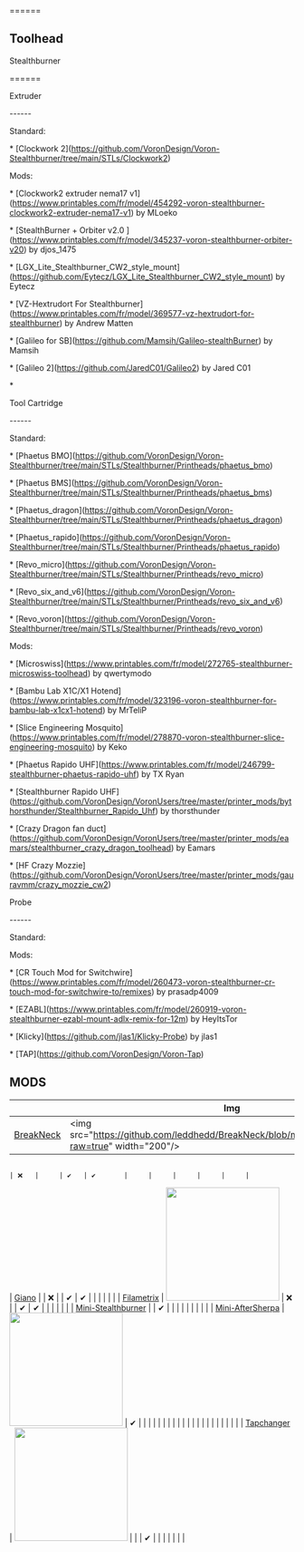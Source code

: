 ======

## Toolhead

Stealthburner

======

Extruder

\------

Standard:

\* \[Clockwork 2\](<https://github.com/VoronDesign/Voron-Stealthburner/tree/main/STLs/Clockwork2>)

Mods:

\* \[Clockwork2 extruder nema17 v1\](<https://www.printables.com/fr/model/454292-voron-stealthburner-clockwork2-extruder-nema17-v1>) by MLoeko

\* \[StealthBurner + Orbiter v2.0 \](<https://www.printables.com/fr/model/345237-voron-stealthburner-orbiter-v20>) by djos_1475

\* \[LGX_Lite_Stealthburner_CW2_style_mount\](<https://github.com/Eytecz/LGX_Lite_Stealthburner_CW2_style_mount>) by Eytecz

\* \[VZ-Hextrudort For Stealthburner\](<https://www.printables.com/fr/model/369577-vz-hextrudort-for-stealthburner>) by Andrew Matten

\* \[Galileo for SB\](<https://github.com/Mamsih/Galileo-stealthBurner>) by Mamsih

\* \[Galileo 2\](<https://github.com/JaredC01/Galileo2>) by Jared C01

\*

Tool Cartridge

\------

Standard:

\* \[Phaetus BMO\](<https://github.com/VoronDesign/Voron-Stealthburner/tree/main/STLs/Stealthburner/Printheads/phaetus_bmo>)

\* \[Phaetus BMS\](<https://github.com/VoronDesign/Voron-Stealthburner/tree/main/STLs/Stealthburner/Printheads/phaetus_bms>)

\* \[Phaetus_dragon\](<https://github.com/VoronDesign/Voron-Stealthburner/tree/main/STLs/Stealthburner/Printheads/phaetus_dragon>)

\* \[Phaetus_rapido\](<https://github.com/VoronDesign/Voron-Stealthburner/tree/main/STLs/Stealthburner/Printheads/phaetus_rapido>)

\* \[Revo_micro\](<https://github.com/VoronDesign/Voron-Stealthburner/tree/main/STLs/Stealthburner/Printheads/revo_micro>)

\* \[Revo_six_and_v6\](<https://github.com/VoronDesign/Voron-Stealthburner/tree/main/STLs/Stealthburner/Printheads/revo_six_and_v6>)

\* \[Revo_voron\](<https://github.com/VoronDesign/Voron-Stealthburner/tree/main/STLs/Stealthburner/Printheads/revo_voron>)

Mods:

\* \[Microswiss\](<https://www.printables.com/fr/model/272765-stealthburner-microswiss-toolhead>) by qwertymodo

\* \[Bambu Lab X1C/X1 Hotend\](<https://www.printables.com/fr/model/323196-voron-stealthburner-for-bambu-lab-x1cx1-hotend>) by MrTeliP

\* \[Slice Engineering Mosquito\](<https://www.printables.com/fr/model/278870-voron-stealthburner-slice-engineering-mosquito>) by Keko

\* \[Phaetus Rapido UHF\](<https://www.printables.com/fr/model/246799-stealthburner-phaetus-rapido-uhf>) by TX Ryan

\* \[Stealthburner Rapido UHF\](<https://github.com/VoronDesign/VoronUsers/tree/master/printer_mods/bythorsthunder/Stealthburner_Rapido_Uhf>) by thorsthunder

\* \[Crazy Dragon fan duct\](<https://github.com/VoronDesign/VoronUsers/tree/master/printer_mods/eamars/stealthburner_crazy_dragon_toolhead>) by Eamars

\* \[HF Crazy Mozzie\](<https://github.com/VoronDesign/VoronUsers/tree/master/printer_mods/gauravmm/crazy_mozzie_cw2>)

Probe

\------

Standard:

Mods:

\* \[CR Touch Mod for Switchwire\](<https://www.printables.com/fr/model/260473-voron-stealthburner-cr-touch-mod-for-switchwire-to/remixes>) by prasadp4009

\* \[EZABL\](<https://www.printables.com/fr/model/260919-voron-stealthburner-ezabl-mount-adlx-remix-for-12m>) by HeyItsTor

\* \[Klicky\](<https://github.com/jlas1/Klicky-Probe>) by jlas1

\* \[TAP\](<https://github.com/VoronDesign/Voron-Tap>)

## MODS

|                                                    | Img                                                                                                      | V0  | V1  | V2  | Trident |     |     |     |     |     |
| -------------------------------------------------- | -------------------------------------------------------------------------------------------------------- | --- | --- | --- | ------- | --- | --- | --- | --- | --- |
| [BreakNeck](https://github.com/leddhedd/BreakNeck) | &lt;img src="https://github.com/leddhedd/BreakNeck/blob/main/Images/sizes.png?raw=true" width="200"/&gt; |     |     | ✔   |         |     |     |     |     |     |

```
                                                                                                                                                                                                | ❌   |     | ✔   | ✔       |     |     |     |     |     |
```

| [Giano](https://github.com/FBServiceTech3D/Giano_StealthBurner_Dual_Filament)                     |                                                                                                                                                                                                      | ❌   |     | ✔   | ✔       |     |     |     |     |     |
| [Filametrix](https://www.printables.com/fr/model/638605-filametrix-mmuercf-filament-cutter-voron) | <img src="https://media.printables.com/media/prints/638605/images/5048319_9a489845-1fce-446d-bc86-3d19f1b790b1_0f19d1d9-0d40-4afd-a19e-55a379e5c11a/thumbs/inside/1280x960/png/3.webp" width="200"/> | ❌   |     | ✔   | ✔       |     |     |     |     |     |
| [Mini-Stealthburner](Mini-Stealthburner.md)                                                       |                                                                                                                                                                                                      | ✔   |     |     |         |     |     |     |     |     |
| [Mini-AfterSherpa](https://github.com/PrintersForAnts/Mini-AfterSherpa)                           | <img src="https://github.com/PrintersForAnts/Mini-AfterSherpa/raw/main/images/mini-aftersherpa-hero.jpg" width="200"/>                                                                               | ✔   |     |     |         |     |     |     |     |     |
|                                                                                                   |                                                                                                                                                                                                      |     |     |     |         |     |     |     |     |     |
| [Tapchanger](https://github.com/viesturz/tapchanger)                                              | <img src="https://github.com/viesturz/tapchanger/raw/main/images/rods-photo.jpg" width="200"/>                                                                                                       |     |     | ✔   |         |     |     |     |     |     |